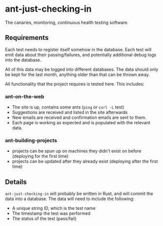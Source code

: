 # ant-just-checking-in

The canaries, monitoring, continuous health testing software.

## Requirements

Each test needs to register itself somehow in the database. Each test will emit
data about their passing/failures, and potentially additional debug logs into
the database.

All of this data may be logged into different databases. The data should only be
kept for the last month, anything older than that can be thrown away.

All functionality that the project requires is tested here. This includes:

### ant-on-the-web

- The site is up, contains some ants (`ping` or `curl -L` test)
- Suggestions are received and listed in the site afterwards
- New emails are received and confirmation emails are sent to them.
- Each page is working as expected and is populated with the relevant data.

### ant-building-projects

- projects can be spun up on machines they didn't exist on before (deploying for
  the first time)
- projects can be updated after they already exist (deploying after the first
  time)

## Details

`ant-just-checking-in` will probably be written in Rust, and will commit the
data into a database. The data will need to include the following:

- A unique string ID, which is the test name
- The timestamp the test was performed
- The status of the test (pass/fail)

